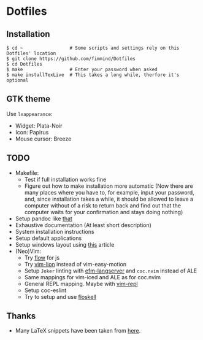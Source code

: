 # Dotfiles

## Installation
```shell
$ cd ~                 # Some scripts and settings rely on this Dotfiles' location
$ git clone https://github.com/fimmind/Dotfiles
$ cd Dotfiles
$ make                 # Enter your password when asked
$ make installTexLive  # This takes a long while, therfore it's optional
```

## GTK theme
Use `lxappearance`:
* Widget: Plata-Noir
* Icon: Papirus
* Mouse cursor: Breeze

## TODO
* Makefile:
  * Test if full installation works fine
  * Figure out how to make installation more automatic (Now there are many
    places where you have to, for example, input your password, and, since
    installation takes a while, it should be allowed to leave a computer without
    of a risk to return back and find out that the computer waits for your
    confirmation and stays doing nothing)
* Setup pandoc like [that](https://learnbyexample.github.io/tutorial/ebook-generation/customizing-pandoc/)
* Exhaustive documentation (At least short description)
* System installation instructions
* Setup default applications
* Setup windows layout using [this](https://i3wm.org/docs/layout-saving.html) article
* (Neo)Vim:
  * Try [flow](https://github.com/neoclide/coc.nvim/wiki/Language-servers#flow)
    for js
  * Try [vim-lion](https://github.com/tommcdo/vim-lion) instead of
    vim-easy-motion
  * Setup `Joker` linting with
    [efm-langserver](https://github.com/mattn/efm-langserver) and `coc.nvim`
    instead of ALE
  * Same mappings for vim-iced and ALE as for coc.nvim
  * General REPL mapping. Maybe with [vim-repl](https://github.com/sillybun/vim-repl)
  * Setup coc-eslint
  * Try to setup and use [floskell](https://github.com/ennocramer/floskell)

## Thanks
* Many LaTeX snippets have been taken from [here](https://github.com/gillescastel/latex-snippets).
